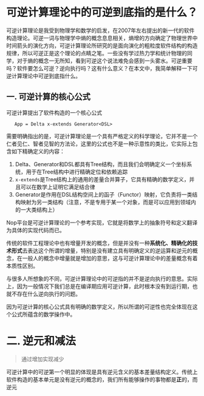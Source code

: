 # 可逆计算理论中的可逆到底指的是什么？

  可逆计算理论是我受到物理学和数学的启发，在2007年左右提出的新一代的软件构造理论。可逆一词与物理学中熵的概念息息相关，熵增的方向确定了物理世界中时间箭头的演化方向，可逆计算理论所研究的是面向演化的粗粒度软件结构的构造规律，所以可逆正是这个理论的点睛之笔。一些没有学过热力学和统计物理的同学，对于熵的概念一无所知，看到可逆这个说法难免会感到一头雾水。可逆重要吗？软件要怎么可逆？逆向执行吗？这有什么意义？在本文中，我简单解释一下可逆计算理论中可逆到底指什么。

## 一. 可逆计算的核心公式

   可逆计算提出了软件构造的一个核心公式

```
   App = Delta x-extends Generator<DSL>
```

需要明确指出的是，可逆计算理论是一个具有严格定义的科学理论，它并不是一个仁者见仁、智者见智的方法论，这里的公式也不是一种示意性的类比，它实际上包含如下精确定义的内容：

1. Delta、Generator和DSL都具有Tree结构，而且我们会明确定义一个坐标系统，用于在Tree结构中进行精确定位和依赖追踪
2. `x-extends`是Tree结构上的通用的差量合并算子，它具有精确的数学定义，并且可以在数学上证明它满足结合律
3. Generator是作用在DSL结构空间上的函子（Functor）映射，它负责将一类结构映射为另一类结构（注意，不是专用于某一个对象，而是可以应用到领域内的一大类结构上）

Nop平台是可逆计算理论的一个参考实现，它就是将数学上的抽象符号和定义翻译为具体的实现代码而已。

传统的软件工程理论中也有增量开发的概念，但是并没有一种**系统化、精确化的技术形式**去表达这个所谓的增量，特别是没有建立具有明确定义的逆运算和逆元的概念，在一般人的概念中增量就是增加的意思，这与可逆计算理论中的差量概念有着本质性区别。

与很多人所想象的不同，可逆计算理论中的可逆指的并不是逆向执行的意思。实际上，因为一般情况下我们总是在编译期应用可逆计算，此时根本没有到运行期，也就不存在什么逆向执行的问题。

因为可逆计算的核心公式具有明确的数学定义，所以所谓的可逆性也完全体现在这个公式所蕴含的数学操作中。

# 二. 逆元和减法

> 通过增加实现减少

可逆计算中的可逆第一个明显的体现是具有逆元含义的基本差量结构定义。传统上软件构造的基本单元是没有逆元的概念的，我们所有能够操作的事物都是**正**的，而逆元










































